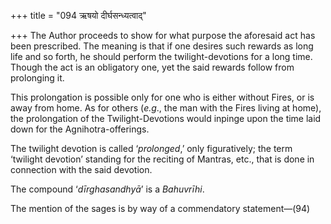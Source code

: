 +++
title = "094 ऋषयो दीर्घसन्ध्यत्वाद्"

+++
The Author proceeds to show for what purpose the aforesaid act has been
prescribed. The meaning is that if one desires such rewards as long life
and so forth, he should perform the twilight-devotions for a long time.
Though the act is an obligatory one, yet the said rewards follow from
prolonging it.

This prolongation is possible only for one who is either without Fires,
or is away from home. As for others (*e.g*., the man with the Fires
living at home), the prolongation of the Twilight-Devotions would
inpinge upon the time laid down for the Agnihotra-offerings.

The twilight devotion is called ‘*prolonged*,’ only figuratively; the
term ‘twilight devotion’ standing for the reciting of Mantras, etc.,
that is done in connection with the said devotion.

The compound ‘*dīrghasandhyā*’ is a *Bahuvrīhi*.

The mention of the sages is by way of a commendatory statement—(94)


